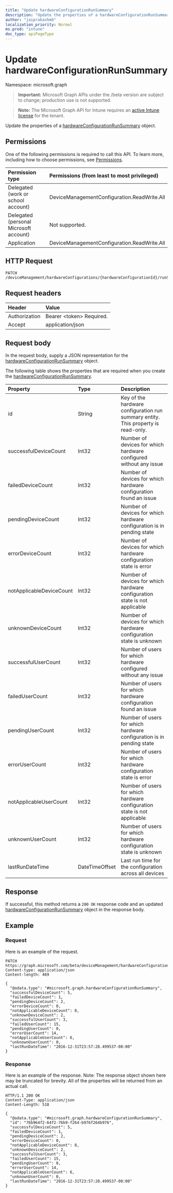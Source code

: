 ```yaml
---
title: "Update hardwareConfigurationRunSummary"
description: "Update the properties of a hardwareConfigurationRunSummary object."
author: "jaiprakashmb"
localization_priority: Normal
ms.prod: "intune"
doc_type: apiPageType
---
```


# Update hardwareConfigurationRunSummary

Namespace: microsoft.graph

> **Important:** Microsoft Graph APIs under the /beta version are subject to change; production use is not supported.

> **Note:** The Microsoft Graph API for Intune requires an [active Intune license](https://go.microsoft.com/fwlink/?linkid=839381) for the tenant.

Update the properties of a [hardwareConfigurationRunSummary](../resources/intune-deviceconfig-hardwareconfigurationrunsummary.md) object.

## Permissions
One of the following permissions is required to call this API. To learn more, including how to choose permissions, see [Permissions](/graph/permissions-reference).

|Permission type|Permissions (from least to most privileged)|
|:---|:---|
|Delegated (work or school account)|DeviceManagementConfiguration.ReadWrite.All|
|Delegated (personal Microsoft account)|Not supported.|
|Application|DeviceManagementConfiguration.ReadWrite.All|

## HTTP Request
<!-- {
  "blockType": "ignored"
}
-->
``` http
PATCH /deviceManagement/hardwareConfigurations/{hardwareConfigurationId}/runSummary
```

## Request headers
|Header|Value|
|:---|:---|
|Authorization|Bearer &lt;token&gt; Required.|
|Accept|application/json|

## Request body
In the request body, supply a JSON representation for the [hardwareConfigurationRunSummary](../resources/intune-deviceconfig-hardwareconfigurationrunsummary.md) object.

The following table shows the properties that are required when you create the [hardwareConfigurationRunSummary](../resources/intune-deviceconfig-hardwareconfigurationrunsummary.md).

|Property|Type|Description|
|:---|:---|:---|
|id|String|Key of the hardware configuration run summary entity. This property is read-only.|
|successfulDeviceCount|Int32|Number of devices for which hardware configured without any issue|
|failedDeviceCount|Int32|Number of devices for which hardware configuration found an issue|
|pendingDeviceCount|Int32|Number of devices for which hardware configuration is in pending state|
|errorDeviceCount|Int32|Number of devices for which hardware configuration state is error|
|notApplicableDeviceCount|Int32|Number of devices for which hardware configuration state is not applicable|
|unknownDeviceCount|Int32|Number of devices for which hardware configuration state is unknown|
|successfulUserCount|Int32|Number of users for which hardware configured without any issue|
|failedUserCount|Int32|Number of users for which hardware configuration found an issue|
|pendingUserCount|Int32|Number of users for which hardware configuration is in pending state|
|errorUserCount|Int32|Number of users for which hardware configuration state is error|
|notApplicableUserCount|Int32|Number of users for which hardware configuration state is not applicable|
|unknownUserCount|Int32|Number of users for which hardware configuration state is unknown|
|lastRunDateTime|DateTimeOffset|Last run time for the configuration across all devices|



## Response
If successful, this method returns a `200 OK` response code and an updated [hardwareConfigurationRunSummary](../resources/intune-deviceconfig-hardwareconfigurationrunsummary.md) object in the response body.

## Example

### Request
Here is an example of the request.
``` http
PATCH https://graph.microsoft.com/beta/deviceManagement/hardwareConfigurations/{hardwareConfigurationId}/runSummary
Content-type: application/json
Content-length: 469

{
  "@odata.type": "#microsoft.graph.hardwareConfigurationRunSummary",
  "successfulDeviceCount": 5,
  "failedDeviceCount": 1,
  "pendingDeviceCount": 2,
  "errorDeviceCount": 0,
  "notApplicableDeviceCount": 8,
  "unknownDeviceCount": 2,
  "successfulUserCount": 3,
  "failedUserCount": 15,
  "pendingUserCount": 0,
  "errorUserCount": 14,
  "notApplicableUserCount": 6,
  "unknownUserCount": 0,
  "lastRunDateTime": "2016-12-31T23:57:28.499537-08:00"
}
```

### Response
Here is an example of the response. Note: The response object shown here may be truncated for brevity. All of the properties will be returned from an actual call.
``` http
HTTP/1.1 200 OK
Content-Type: application/json
Content-Length: 518

{
  "@odata.type": "#microsoft.graph.hardwareConfigurationRunSummary",
  "id": "76b964f2-64f2-76b9-f264-b976f264b976",
  "successfulDeviceCount": 5,
  "failedDeviceCount": 1,
  "pendingDeviceCount": 2,
  "errorDeviceCount": 0,
  "notApplicableDeviceCount": 8,
  "unknownDeviceCount": 2,
  "successfulUserCount": 3,
  "failedUserCount": 15,
  "pendingUserCount": 0,
  "errorUserCount": 14,
  "notApplicableUserCount": 6,
  "unknownUserCount": 0,
  "lastRunDateTime": "2016-12-31T23:57:28.499537-08:00"
}
```
